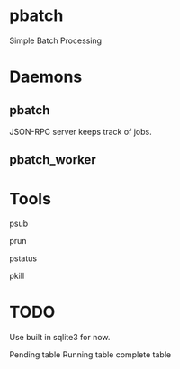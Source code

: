 pbatch
======

Simple Batch Processing

Daemons
=======

pbatch
------

JSON-RPC server keeps track of jobs.

pbatch_worker
-------------


Tools
=====

psub

prun

pstatus

pkill


TODO
====

Use built in sqlite3 for now.

Pending table
Running table
complete table
